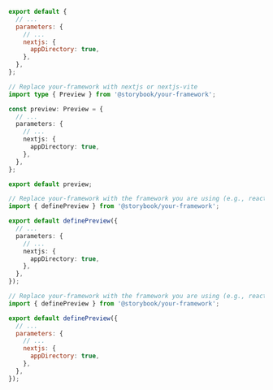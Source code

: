 ```js filename=".storybook/preview.js" renderer="react" language="js" tabTitle="CSF 3"
export default {
  // ...
  parameters: {
    // ...
    nextjs: {
      appDirectory: true,
    },
  },
};
```

```ts filename=".storybook/preview.ts" renderer="react" language="ts" tabTitle="CSF 3"
// Replace your-framework with nextjs or nextjs-vite
import type { Preview } from '@storybook/your-framework';

const preview: Preview = {
  // ...
  parameters: {
    // ...
    nextjs: {
      appDirectory: true,
    },
  },
};

export default preview;
```

```ts filename=".storybook/preview.ts" renderer="react" language="ts" tabTitle="CSF Next 🧪"
// Replace your-framework with the framework you are using (e.g., react-vite, nextjs, nextjs-vite)
import { definePreview } from '@storybook/your-framework';

export default definePreview({
  // ...
  parameters: {
    // ...
    nextjs: {
      appDirectory: true,
    },
  },
});

```

<!-- JS snippets still needed while providing both CSF 3 & Next -->

```js filename=".storybook/preview.js" renderer="react" language="js" tabTitle="CSF Next 🧪"
// Replace your-framework with the framework you are using (e.g., react-vite, nextjs, nextjs-vite)
import { definePreview } from '@storybook/your-framework';

export default definePreview({
  // ...
  parameters: {
    // ...
    nextjs: {
      appDirectory: true,
    },
  },
});

```
